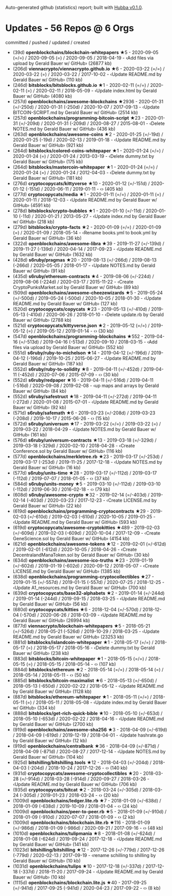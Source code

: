 Auto-generated github (statistics) report;
built with [Hubba v0.1.0](https://github.com/rubycoco/git/tree/master/hubba-reports).


# Updates - 56 Repos @ 6 Orgs


committed / pushed / updated / created

- (39d) **openblockchains/blockchain-whitepapers** ★5 - 2020-09-05 (=/=) / 2020-09-05 (=) / 2020-09-05 / 2018-04-19 - ‹Add files via upload by Gerald Bauer w/ GitHub› (26877 kb)
- (206d) **viennacrypto/viennacrypto.github.io** ★6 - 2020-03-22 (=/=) / 2020-03-22 (=) / 2020-03-22 / 2017-10-02 - ‹Update README.md by Gerald Bauer w/ GitHub› (110 kb)
- (246d) **bitsblocks/bitsblocks.github.io** ★1 - 2020-02-11 (=/=) / 2020-02-11 (=) / 2020-02-11 / 2018-05-09 - ‹Update index.html by Gerald Bauer w/ GitHub› (4080 kb)
- (257d) **openblockchains/awesome-blockchains** ★2936 - 2020-01-31 (=/-250d) / 2020-01-31 (-250d) / 2020-10-07 / 2017-09-13 - ‹Update BITCOIN-SCRIPT.md by Gerald Bauer w/ GitHub› (2514 kb)
- (257d) **openblockchains/programming-bitcoin-script** ★23 - 2020-01-31 (=/-209d) / 2020-01-31 (-209d) / 2020-08-27 / 2015-08-01 - ‹Delete NOTES.md by Gerald Bauer w/ GitHub› (436 kb)
- (263d) **openblockchains/awesome-coins** ★2 - 2020-01-25 (=/-19d) / 2020-01-25 (-19d) / 2020-02-13 / 2019-01-18 - ‹Update README.md by Gerald Bauer w/ GitHub› (921 kb)
- (264d) **bitsblocks/colored-coins-whitepaper** ★1 - 2020-01-24 (=/=) / 2020-01-24 (=) / 2020-01-24 / 2013-03-19 - ‹Delete dummy.txt by Gerald Bauer w/ GitHub› (175 kb)
- (264d) **bitsblocks/mastercoin-whitepaper** ★1 - 2020-01-24 (=/=) / 2020-01-24 (=) / 2020-01-24 / 2012-04-03 - ‹Delete dummy.txt by Gerald Bauer w/ GitHub› (181 kb)
- (276d) **cryptocopycats/kittyverse** ★10 - 2020-01-12 (=/-151d) / 2020-01-12 (-151d) / 2020-06-11 / 2019-01-11 - ‹› (405 kb)
- (277d) **cryptocopycats/media** ★1 - 2020-01-11 (=/=) / 2020-01-11 (=) / 2020-01-11 / 2018-12-03 - ‹Update README.md by Gerald Bauer w/ GitHub› (4591 kb)
- (278d) **bitsblocks/crypto-bubbles** ★1 - 2020-01-10 (=/-11d) / 2020-01-10 (-11d) / 2020-01-21 / 2013-05-27 - ‹Update index.md by Gerald Bauer w/ GitHub› (218 kb)
- (279d) **bitsblocks/crypto-facts** ★2 - 2020-01-09 (=/=) / 2020-01-09 (=) / 2020-01-09 / 2018-05-14 - ‹Rename books.yml to book.yml by Gerald Bauer w/ GitHub› (36 kb)
- (322d) **openblockchains/awesome-libra** ★39 - 2019-11-27 (=/-139d) / 2019-11-27 (-139d) / 2020-04-14 / 2017-09-23 - ‹Update README.md by Gerald Bauer w/ GitHub› (1632 kb)
- (428d) **s6ruby/pragmas** ★20 - 2019-08-13 (=/-266d) / 2019-08-13 (-266d) / 2020-05-05 / 2018-01-17 - ‹Update NOTES.md by Gerald Bauer w/ GitHub› (91 kb)
- (435d) **s6ruby/ethereum-contracts** ★4 - 2019-08-06 (=/-224d) / 2019-08-06 (-224d) / 2020-03-17 / 2015-11-22 - ‹Create CryptoPunksMarket.sol by Gerald Bauer w/ GitHub› (89 kb)
- (509d) **openblockchains/awesome-cheezewizards** ★5 - 2019-05-24 (=/-500d) / 2019-05-24 (-500d) / 2020-10-05 / 2018-01-30 - ‹Update README.md by Gerald Bauer w/ GitHub› (127 kb)
- (520d) **cryptocopycats/copycats** ★23 - 2019-05-13 (=/-410d) / 2019-05-13 (-410d) / 2020-06-26 / 2018-01-10 - ‹Delete update.rb by Gerald Bauer w/ GitHub› (2788 kb)
- (521d) **cryptocopycats/kittyverse.json** ★2 - 2019-05-12 (=/=) / 2019-05-12 (=) / 2019-05-12 / 2019-01-14 - ‹› (30 kb)
- (547d) **openblockchains/programming-blockchains** ★552 - 2019-04-16 (=/-513d) / 2019-04-16 (-513d) / 2020-09-10 / 2018-03-15 - ‹Add files via upload by Gerald Bauer w/ GitHub› (552 kb)
- (551d) **s6ruby/ruby-to-michelson** ★14 - 2019-04-12 (=/-196d) / 2019-04-12 (-196d) / 2019-10-25 / 2015-06-27 - ‹Update README.md by Gerald Bauer w/ GitHub› (187 kb)
- (552d) **s6ruby/ruby-to-solidity** ★8 - 2019-04-11 (=/-452d) / 2019-04-11 (-452d) / 2020-07-06 / 2015-07-09 - ‹› (30 kb)
- (552d) **s6ruby/redpaper** ★16 - 2019-04-11 (=/-516d) / 2019-04-11 (-516d) / 2020-09-08 / 2019-02-08 - ‹up maps and arrays by Gerald Bauer w/ GitHub› (84 kb)
- (552d) **s6ruby/safestruct** ★18 - 2019-04-11 (=/-272d) / 2019-04-11 (-272d) / 2020-01-08 / 2015-07-01 - ‹Update README.md by Gerald Bauer w/ GitHub› (92 kb)
- (571d) **s6ruby/safemath** ★6 - 2019-03-23 (=/-208d) / 2019-03-23 (-208d) / 2019-10-17 / 2015-06-26 - ‹› (15 kb)
- (572d) **s6ruby/universum** ★17 - 2019-03-22 (=/=) / 2019-03-22 (=) / 2019-03-22 / 2018-04-29 - ‹Update NOTES.md by Gerald Bauer w/ GitHub› (161 kb)
- (576d) **s6ruby/universum-contracts** ★13 - 2019-03-18 (=/-329d) / 2019-03-18 (-329d) / 2020-02-10 / 2018-04-28 - ‹Create Conference.sol by Gerald Bauer w/ GitHub› (116 kb)
- (577d) **openblockchains/merkletree.rb** ★23 - 2019-03-17 (=/-253d) / 2019-03-17 (-253d) / 2019-11-25 / 2017-12-18 - ‹Update NOTES.md by Gerald Bauer w/ GitHub› (16 kb)
- (577d) **s6ruby/units-time** ★28 - 2019-03-17 (=/-112d) / 2019-03-17 (-112d) / 2019-07-07 / 2018-01-05 - ‹› (37 kb)
- (584d) **s6ruby/units-money** ★5 - 2019-03-10 (=/-112d) / 2019-03-10 (-112d) / 2019-06-30 / 2016-02-18 - ‹› (79 kb)
- (608d) **s6ruby/awesome-crypto** ★32 - 2019-02-14 (=/-403d) / 2019-02-14 (-403d) / 2020-03-23 / 2017-12-23 - ‹Create LICENSE.md by Gerald Bauer w/ GitHub› (22 kb)
- (619d) **openblockchains/programming-cryptocontracts** ★29 - 2019-02-03 (=/-610d) / 2019-02-03 (-610d) / 2020-10-05 / 2019-01-25 - ‹Update README.md by Gerald Bauer w/ GitHub› (593 kb)
- (619d) **cryptocopycats/awesome-cryptokitties** ★489 - 2019-02-03 (=/-609d) / 2019-02-03 (-609d) / 2020-10-04 / 2017-12-09 - ‹Create GeneScience.sol by Gerald Bauer w/ GitHub› (4154 kb)
- (621d) **openblockchains/awesome-tokens** ★12 - 2019-02-01 (=/-612d) / 2019-02-01 (-612d) / 2020-10-05 / 2018-04-26 - ‹Create DecentralandManaToken.sol by Gerald Bauer w/ GitHub› (30 kb)
- (634d) **openblockchains/awesome-ico-truths** ★23 - 2019-01-19 (=/-602d) / 2019-01-19 (-602d) / 2020-09-12 / 2018-05-07 - ‹Create LICENSE.md by Gerald Bauer w/ GitHub› (1385 kb)
- (638d) **openblockchains/programming-cryptocollectibles** ★27 - 2019-01-15 (=/-557d) / 2019-01-15 (-557d) / 2020-07-25 / 2018-12-25 - ‹Update A1_resources.md by Gerald Bauer w/ GitHub› (700 kb)
- (639d) **cryptocopycats/base32-alphabets** ★2 - 2019-01-14 (=/-244d) / 2019-01-14 (-244d) / 2019-09-15 / 2018-03-25 - ‹Update README.md by Gerald Bauer w/ GitHub› (56 kb)
- (680d) **cryptocopycats/kitties** ★6 - 2018-12-04 (=/-570d) / 2018-12-04 (-570d) / 2020-06-26 / 2018-03-09 - ‹Update README.md by Gerald Bauer w/ GitHub› (26994 kb)
- (877d) **viennacrypto/blockchain-whitepapers** ★5 - 2018-05-21 (=/-526d) / 2018-05-21 (-526d) / 2019-10-29 / 2018-03-25 - ‹Update README.md by Gerald Bauer w/ GitHub› (23253 kb)
- (881d) **bitsblocks/islandcoin-whitepaper** ★1 - 2018-05-17 (=/=) / 2018-05-17 (=) / 2018-05-17 / 2018-05-16 - ‹Delete dummy.txt by Gerald Bauer w/ GitHub› (238 kb)
- (883d) **bitsblocks/bitcoin-whitepaper** ★1 - 2018-05-15 (=/=) / 2018-05-15 (=) / 2018-05-15 / 2018-05-14 - ‹› (107 kb)
- (884d) **bitsblocks/ethereum** ★2 - 2018-05-14 (=/=) / 2018-05-14 (=) / 2018-05-14 / 2018-05-11 - ‹› (50 kb)
- (885d) **bitsblocks/bitcoin-maximalist** ★6 - 2018-05-13 (=/-650d) / 2018-05-13 (-650d) / 2020-02-22 / 2018-05-12 - ‹Update README.md by Gerald Bauer w/ GitHub› (1128 kb)
- (887d) **bitsblocks/ethereum-whitepaper** ★1 - 2018-05-11 (=/=) / 2018-05-11 (=) / 2018-05-11 / 2018-05-08 - ‹Update index.md by Gerald Bauer w/ GitHub› (334 kb)
- (888d) **bitsblocks/get-rich-quick-bible** ★10 - 2018-05-10 (=/-653d) / 2018-05-10 (-653d) / 2020-02-22 / 2018-04-16 - ‹Update README.md by Gerald Bauer w/ GitHub› (2700 kb)
- (919d) **openblockchains/awesome-sha256** ★3 - 2018-04-09 (=/-619d) / 2018-04-09 (-619d) / 2019-12-19 / 2018-04-01 - ‹Update hashrate.go by Gerald Bauer w/ GitHub› (12 kb)
- (919d) **openblockchains/centralbank** ★36 - 2018-04-09 (=/-871d) / 2018-04-09 (-871d) / 2020-08-27 / 2017-12-14 - ‹Update NOTES.md by Gerald Bauer w/ GitHub› (104 kb)
- (925d) **bitshilling/bitshilling.tools** ★12 - 2018-04-03 (=/-204d) / 2018-04-03 (-204d) / 2018-10-24 / 2017-12-26 - ‹› (140 kb)
- (931d) **cryptocopycats/awesome-cryptocollectibles** ★20 - 2018-03-28 (=/-914d) / 2018-03-28 (-914d) / 2020-09-27 / 2018-03-26 - ‹Update README.md by Gerald Bauer w/ GitHub› (706 kb)
- (935d) **cryptocopycats/bitcat** ★2 - 2018-03-24 (=/-305d) / 2018-03-24 (-305d) / 2019-01-23 / 2018-03-24 - ‹› (20 kb)
- (1009d) **openblockchains/ledger.lite.rb** ★7 - 2018-01-09 (=/-638d) / 2018-01-09 (-638d) / 2019-10-09 / 2018-01-04 - ‹› (24 kb)
- (1009d) **openblockchains/peer-to-peer.rb** ★5 - 2018-01-09 (=/-910d) / 2018-01-09 (-910d) / 2020-07-07 / 2018-01-09 - ‹› (2 kb)
- (1009d) **openblockchains/blockchain.lite.rb** ★116 - 2018-01-09 (=/-986d) / 2018-01-09 (-986d) / 2020-09-21 / 2017-09-16 - ‹› (48 kb)
- (1010d) **openblockchains/tulipmania** ★8 - 2018-01-08 (=/-624d) / 2018-01-08 (-624d) / 2019-09-24 / 2017-12-18 - ‹Update README.md by Gerald Bauer w/ GitHub› (141 kb)
- (1023d) **bitshilling/bitshilling** ★12 - 2017-12-26 (=/-779d) / 2017-12-26 (-779d) / 2020-02-13 / 2017-09-19 - ‹rename schilling to shilling by Gerald Bauer w/ GitHub› (10 kb)
- (1031d) **openblockchains/tulips** ★10 - 2017-12-18 (=/-337d) / 2017-12-18 (-337d) / 2018-11-20 / 2017-09-24 - ‹Update README.md by Gerald Bauer w/ GitHub› (10 kb)
- (1115d) **openblockchains/blockchain.lite.js** ★40 - 2017-09-25 (=/-941d) / 2017-09-25 (-941d) / 2020-04-23 / 2017-09-22 - ‹› (8 kb)
<!-- break -->


